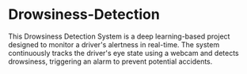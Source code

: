 # Drowsiness-Detection
This Drowsiness Detection System is a deep learning-based project designed to monitor a driver's alertness in real-time. The system continuously tracks the driver's eye state using a webcam and detects drowsiness, triggering an alarm to prevent potential accidents.
